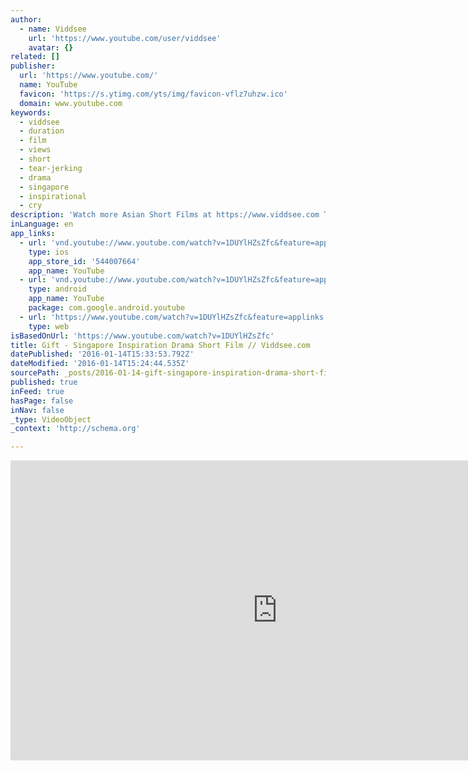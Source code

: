 ```yaml
---
author:
  - name: Viddsee
    url: 'https://www.youtube.com/user/viddsee'
    avatar: {}
related: []
publisher:
  url: 'https://www.youtube.com/'
  name: YouTube
  favicon: 'https://s.ytimg.com/yts/img/favicon-vflz7uhzw.ico'
  domain: www.youtube.com
keywords:
  - viddsee
  - duration
  - film
  - views
  - short
  - tear-jerking
  - drama
  - singapore
  - inspirational
  - cry
description: 'Watch more Asian Short Films at https://www.viddsee.com This Boy Never Saw His Dad As An Inspiration. Until He Found Out His Big Secret A son confronts the resentment towards his father only to realise his true intentions. Dia Membenci Ayahnya. Hingga Akhirnya Ia Menemukan Rahasia Besar Sang Ayah.'
inLanguage: en
app_links:
  - url: 'vnd.youtube://www.youtube.com/watch?v=1DUYlHZsZfc&feature=applinks'
    type: ios
    app_store_id: '544007664'
    app_name: YouTube
  - url: 'vnd.youtube://www.youtube.com/watch?v=1DUYlHZsZfc&feature=applinks'
    type: android
    app_name: YouTube
    package: com.google.android.youtube
  - url: 'https://www.youtube.com/watch?v=1DUYlHZsZfc&feature=applinks'
    type: web
isBasedOnUrl: 'https://www.youtube.com/watch?v=1DUYlHZsZfc'
title: Gift - Singapore Inspiration Drama Short Film // Viddsee.com
datePublished: '2016-01-14T15:33:53.792Z'
dateModified: '2016-01-14T15:24:44.535Z'
sourcePath: _posts/2016-01-14-gift-singapore-inspiration-drama-short-film-viddseecom.md
published: true
inFeed: true
hasPage: false
inNav: false
_type: VideoObject
_context: 'http://schema.org'

---
```

<iframe src="https://cdn.embedly.com/widgets/media.html?src=https%3A%2F%2Fwww.youtube.com%2Fembed%2F1DUYlHZsZfc%3Ffeature%3Doembed&amp;url=https%3A%2F%2Fwww.youtube.com%2Fwatch%3Fv%3D1DUYlHZsZfc&amp;image=https%3A%2F%2Fi.ytimg.com%2Fvi%2F1DUYlHZsZfc%2Fhqdefault.jpg&amp;key=b7d04c9b404c499eba89ee7072e1c4f7&amp;type=text%2Fhtml&amp;schema=youtube" width="854" height="480" scrolling="no" frameborder="0" allowfullscreen="allowfullscreen" style=""></iframe>